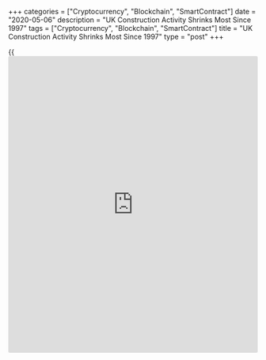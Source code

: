 +++
categories = ["Cryptocurrency", "Blockchain", "SmartContract"]
date = "2020-05-06"
description = "UK Construction Activity Shrinks Most Since 1997"
tags = ["Cryptocurrency", "Blockchain", "SmartContract"]
title = "UK Construction Activity Shrinks Most Since 1997"
type = "post"
+++

{{<iframe id="large-banner" src="https://www.bounty.group/#slide=16.0" width="100%" height="600" scrolling="no" style="border: 0px solid rgb(216, 221, 230); border-radius: 3px;">}}

The UK construction sector contracted at the sharpest pace since the
survey began in 1997 amid site closures due to the [coronavirus][1], or
covid-19, pandemic, survey data from IHS Markit showed Wednesday.

The IHS Markit/Chartered Institute of Procurement & Supply construction
Purchasing Managers' Index fell to 8.2 in April from 39.3 in March. A
score below 50 indicates contraction. The expected score was 22.0.

This was the lowest score since data was first collected in April 1997.
The previous record low was 27.8 in February 2009.

All three main categories of construction work experienced a survey-
record fall in April, with declines in house building and commercial
activity exceeding that for civil engineering.

The latest lengthening of average lead times for the delivery of
construction products and materials was by far the steepest on record.
The decline in new [business][2] volumes was also the sharpest since the
survey began.

Construction firms reported that staffing decreased sharply in April,
with employees often placed on furlough until work on site could
recommence.

Business expectations for the year ahead dropped slightly since March
and equaled the survey-record low seen in October 2008.

Tim Moore, economics director at IHS Markit, said the prospect of severe
disruption across the supply chain will continue over the longer-term
and widespread use of the government job retention scheme has been
needed to cushion the impact on employment.

For comments and feedback [contact](https://www.playgroundfx.com/contact/): editorial@rtt[news](https://www.letsplayfx.com/blog/forex-news-website/).com

[Economic News][3]

 **What parts of the world are seeing the best (and worst) economic
performances lately? Click[here][4] to check out our [Econ Scorecard][4]
and find out! See up-to-the-moment [ranking](https://www.playgroundfx.com/blog/crypto-exchange-ranking/)s for the best and worst
performers in [GDP][5], [unemployment rate][6], [inflation][7] and much
more.**

   1. www.rtt[news](https://www.letsplayfx.com/blog/forex-news-website/).com/list/coronavirus.aspx
   2. www.rtt[news](https://www.letsplayfx.com/blog/forex-news-website/).com/Content/Business.aspx
   3. www.rtt[news](https://www.letsplayfx.com/blog/forex-news-website/).com/Content/EconomicNews.aspx
   4. www.rtt[news](https://www.letsplayfx.com/blog/forex-news-website/).com/economic-scorecard/world-rank/retail-sales/highest-performance.aspx
   5. www.rtt[news](https://www.letsplayfx.com/blog/forex-news-website/).com/economic-scorecard/world-rank/GDP/highest-performance.aspx
   6. www.rtt[news](https://www.letsplayfx.com/blog/forex-news-website/).com/economic-scorecard/world-rank/unemployment-rate/lowest-performance.aspx
   7. www.rtt[news](https://www.letsplayfx.com/blog/forex-news-website/).com/economic-scorecard/world-rank/CPI/highest-performance.aspx
